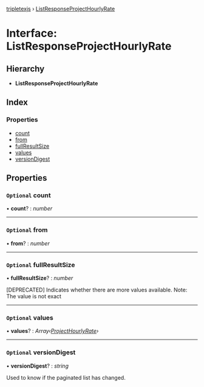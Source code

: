 [tripletexjs](../README.md) › [ListResponseProjectHourlyRate](listresponseprojecthourlyrate.md)

# Interface: ListResponseProjectHourlyRate

## Hierarchy

* **ListResponseProjectHourlyRate**

## Index

### Properties

* [count](listresponseprojecthourlyrate.md#optional-count)
* [from](listresponseprojecthourlyrate.md#optional-from)
* [fullResultSize](listresponseprojecthourlyrate.md#optional-fullresultsize)
* [values](listresponseprojecthourlyrate.md#optional-values)
* [versionDigest](listresponseprojecthourlyrate.md#optional-versiondigest)

## Properties

### `Optional` count

• **count**? : *number*

___

### `Optional` from

• **from**? : *number*

___

### `Optional` fullResultSize

• **fullResultSize**? : *number*

[DEPRECATED] Indicates whether there are more values available. Note: The value is not exact

___

### `Optional` values

• **values**? : *Array‹[ProjectHourlyRate](../modules/projecthourlyrate.md)›*

___

### `Optional` versionDigest

• **versionDigest**? : *string*

Used to know if the paginated list has changed.
